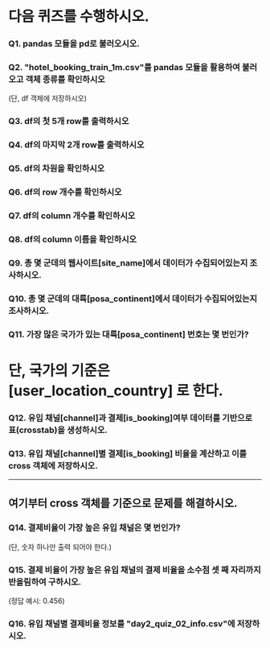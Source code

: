 # 다음 퀴즈를 수행하시오.

### Q1. pandas 모듈을 pd로 불러오시오.

### Q2. "hotel_booking_train_1m.csv"를 pandas 모듈을 활용하여 불러오고 객체 종류를 확인하시오
(단, df 객체에 저장하시오)

### Q3. df의 첫 5개 row를 출력하시오

### Q4. df의 마지막 2개 row를 출력하시오

### Q5. df의 차원을 확인하시오

### Q6. df의 row 개수를 확인하시오

### Q7. df의 column 개수를 확인하시오

### Q8. df의 column 이름을 확인하시오

### Q9. 총 몇 군데의 웹사이트[site_name]에서 데이터가 수집되어있는지 조사하시오.
 
### Q10. 총 몇 군데의 대륙[posa_continent]에서 데이터가 수집되어있는지 조사하시오.

### Q11. 가장 많은 국가가 있는 대륙[posa_continent] 번호는 몇 번인가?
# 단, 국가의 기준은 [user_location_country] 로 한다.

### Q12. 유입 채널[channel]과 결제[is_booking]여부 데이터를 기반으로 표(crosstab)을 생성하시오.

### Q13. 유입 채널[channel]별 결제[is_booking] 비율을 계산하고 이를 cross 객체에 저장하시오.

---------------------------
여기부터 cross 객체를 기준으로 문제를 해결하시오.
---------------------------

### Q14. 결제비율이 가장 높은 유입 채널은 몇 번인가?
(단, 숫자 하나만 출력 되어야 한다.)

### Q15. 결제 비율이 가장 높은 유입 채널의 결제 비율을 소수점 셋 째 자리까지 반올림하여 구하시오.
(정답 예시: 0.456)

### Q16. 유입 채널별 결제비율 정보를 "day2_quiz_02_info.csv"에 저장하시오.

